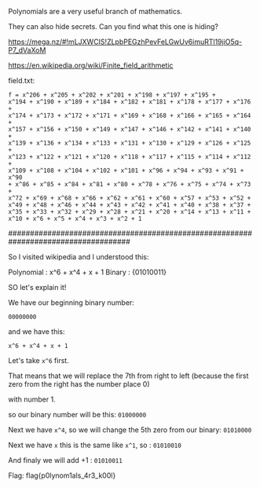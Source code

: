 Polynomials are a very useful branch of mathematics. 

They can also hide secrets. Can you find what this one is hiding? 

https://mega.nz/#!mLJXWCIS!ZLpbPEGzhPevFeLGwUv6imuRTl19jiO5q-P7_dVaXoM 

https://en.wikipedia.org/wiki/Finite_field_arithmetic

field.txt:

<code>f = x^206 + x^205 + x^202 + x^201 + x^198 + x^197 + x^195 + x^194 + x^190 + x^189 + x^184 + x^182 + x^181 + x^178 + x^177 + x^176 + x^174 + x^173 + x^172 + x^171 + x^169 + x^168 + x^166 + x^165 + x^164 + x^157 + x^156 + x^150 + x^149 + x^147 + x^146 + x^142 + x^141 + x^140 + x^139 + x^136 + x^134 + x^133 + x^131 + x^130 + x^129 + x^126 + x^125 + x^123 + x^122 + x^121 + x^120 + x^118 + x^117 + x^115 + x^114 + x^112 + x^109 + x^108 + x^104 + x^102 + x^101 + x^96 + x^94 + x^93 + x^91 + x^90 + x^86 + x^85 + x^84 + x^81 + x^80 + x^78 + x^76 + x^75 + x^74 + x^73 + x^72 + x^69 + x^68 + x^66 + x^62 + x^61 + x^60 + x^57 + x^53 + x^52 + x^49 + x^48 + x^46 + x^44 + x^43 + x^42 + x^41 + x^40 + x^38 + x^37 + x^35 + x^33 + x^32 + x^29 + x^28 + x^21 + x^20 + x^14 + x^13 + x^11 + x^10 + x^6 + x^5 + x^4 + x^3 + x^2 + 1</code>

####################################################################################

So I visited wikipedia and I understood this:

Polynomial :  x^6 + x^4 + x + 1
Binary :        {01010011}

SO let's explain it!

We have our beginning binary number:

<code>00000000</code>

and we have this: 

<code>x^6 + x^4 + x + 1</code>

Let's take <code>x^6</code> first.

That means that we will replace the 7th from right to left (because the first zero from the right has the number place 0)

with number 1.

so our binary number will be this: <code>01000000</code>

Next we have <code>x^4</code>, so we will change the 5th zero from our binary: <code>01010000</code>

Next we have <code>x</code> this is the same like <code>x^1</code>, so : <code>01010010</code>

And finaly we will add +1 : <code>01010011</code>





Flag: flag{p0lynom1als_4r3_k00l}
